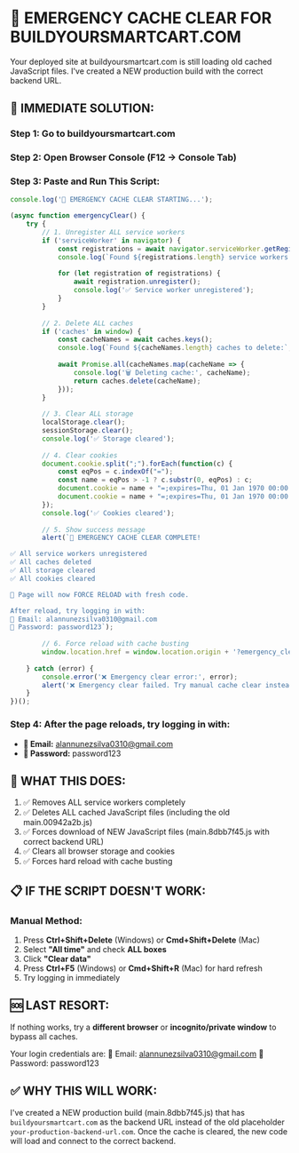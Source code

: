 🚨 EMERGENCY CACHE CLEAR FOR BUILDYOURSMARTCART.COM
====================================================

Your deployed site at buildyoursmartcart.com is still loading old cached JavaScript files. I've created a NEW production build with the correct backend URL.

## 🔧 IMMEDIATE SOLUTION:

### Step 1: Go to buildyoursmartcart.com
### Step 2: Open Browser Console (F12 → Console Tab)
### Step 3: Paste and Run This Script:

```javascript
console.log('🚨 EMERGENCY CACHE CLEAR STARTING...');

(async function emergencyClear() {
    try {
        // 1. Unregister ALL service workers
        if ('serviceWorker' in navigator) {
            const registrations = await navigator.serviceWorker.getRegistrations();
            console.log(`Found ${registrations.length} service workers to remove`);
            
            for (let registration of registrations) {
                await registration.unregister();
                console.log('✅ Service worker unregistered');
            }
        }
        
        // 2. Delete ALL caches
        if ('caches' in window) {
            const cacheNames = await caches.keys();
            console.log(`Found ${cacheNames.length} caches to delete:`, cacheNames);
            
            await Promise.all(cacheNames.map(cacheName => {
                console.log('🗑️ Deleting cache:', cacheName);
                return caches.delete(cacheName);
            }));
        }
        
        // 3. Clear ALL storage
        localStorage.clear();
        sessionStorage.clear();
        console.log('✅ Storage cleared');
        
        // 4. Clear cookies
        document.cookie.split(";").forEach(function(c) { 
            const eqPos = c.indexOf("=");
            const name = eqPos > -1 ? c.substr(0, eqPos) : c;
            document.cookie = name + "=;expires=Thu, 01 Jan 1970 00:00:00 GMT;path=/";
            document.cookie = name + "=;expires=Thu, 01 Jan 1970 00:00:00 GMT;path=/;domain=." + window.location.hostname;
        });
        console.log('✅ Cookies cleared');
        
        // 5. Show success message
        alert(`🎉 EMERGENCY CACHE CLEAR COMPLETE!

✅ All service workers unregistered
✅ All caches deleted  
✅ All storage cleared
✅ All cookies cleared

🔄 Page will now FORCE RELOAD with fresh code.

After reload, try logging in with:
📧 Email: alannunezsilva0310@gmail.com
🔑 Password: password123`);
        
        // 6. Force reload with cache busting
        window.location.href = window.location.origin + '?emergency_clear=' + Date.now();
        
    } catch (error) {
        console.error('❌ Emergency clear error:', error);
        alert('❌ Emergency clear failed. Try manual cache clear instead.');
    }
})();
```

### Step 4: After the page reloads, try logging in with:
- **📧 Email:** alannunezsilva0310@gmail.com
- **🔑 Password:** password123

## 🔄 WHAT THIS DOES:
1. ✅ Removes ALL service workers completely
2. ✅ Deletes ALL cached JavaScript files (including the old main.00942a2b.js)
3. ✅ Forces download of NEW JavaScript files (main.8dbb7f45.js with correct backend URL)
4. ✅ Clears all browser storage and cookies
5. ✅ Forces hard reload with cache busting

## 📋 IF THE SCRIPT DOESN'T WORK:

### Manual Method:
1. Press **Ctrl+Shift+Delete** (Windows) or **Cmd+Shift+Delete** (Mac)
2. Select **"All time"** and check **ALL boxes**
3. Click **"Clear data"**
4. Press **Ctrl+F5** (Windows) or **Cmd+Shift+R** (Mac) for hard refresh
5. Try logging in immediately

## 🆘 LAST RESORT:
If nothing works, try a **different browser** or **incognito/private window** to bypass all caches.

Your login credentials are:
📧 Email: alannunezsilva0310@gmail.com
🔑 Password: password123

## ✅ WHY THIS WILL WORK:
I've created a NEW production build (main.8dbb7f45.js) that has `buildyoursmartcart.com` as the backend URL instead of the old placeholder `your-production-backend-url.com`. Once the cache is cleared, the new code will load and connect to the correct backend.
